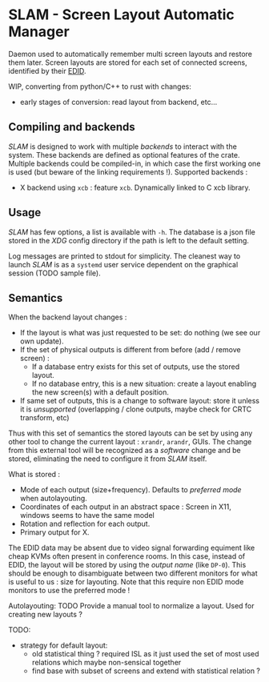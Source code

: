 SLAM - Screen Layout Automatic Manager
======================================

Daemon used to automatically remember multi screen layouts and restore them later.
Screen layouts are stored for each set of connected screens, identified by their [EDID](https://en.wikipedia.org/wiki/Extended_Display_Identification_Data).

WIP, converting from python/C++ to rust with changes:
- early stages of conversion: read layout from backend, etc...

Compiling and backends
----------------------

_SLAM_ is designed to work with multiple _backends_ to interact with the system.
These backends are defined as optional features of the crate.
Multiple backends could be compiled-in, in which case the first working one is used (but beware of the linking requirements !).
Supported backends :
* X backend using `xcb` : feature `xcb`. Dynamically linked to C xcb library.

Usage
-----

_SLAM_ has few options, a list is available with `-h`.
The database is a json file stored in the _XDG_ config directory if the path is left to the default setting.

Log messages are printed to stdout for simplicity.
The cleanest way to launch _SLAM_ is as a `systemd` user service dependent on the graphical session (TODO sample file).

Semantics
---------

When the backend layout changes :
* If the layout is what was just requested to be set: do nothing (we see our own update).
* If the set of physical outputs is different from before (add / remove screen) :
    * If a database entry exists for this set of outputs, use the stored layout.
    * If no database entry, this is a new situation: create a layout enabling the new screen(s) with a default position.
* If same set of outputs, this is a change to software layout: store it unless it is _unsupported_ (overlapping / clone outputs, maybe check for CRTC transform, etc)

Thus with this set of semantics the stored layouts can be set by using any other tool to change the current layout : `xrandr`, `arandr`, GUIs.
The change from this external tool will be recognized as a _software_ change and be stored, eliminating the need to configure it from _SLAM_ itself.

What is stored :
* Mode of each output (size+frequency). Defaults to _preferred mode_ when autolayouting.
* Coordinates of each output in an abstract space : Screen in X11, windows seems to have the same model
* Rotation and reflection for each output.
* Primary output for X.

The EDID data may be absent due to video signal forwarding equiment like cheap KVMs often present in conference rooms.
In this case, instead of EDID, the layout will be stored by using the _output name_ (like `DP-0`).
This should be enough to disambiguate between two different monitors for what is useful to us : size for layouting.
Note that this require non EDID mode monitors to use the preferred mode !

Autolayouting:
TODO
Provide a manual tool to normalize a layout.
Used for creating new layouts ?

TODO:
* strategy for default layout:
    * old statistical thing ? required ISL as it just used the set of most used relations which maybe non-sensical together
    * find base with subset of screens and extend with statistical relation ?
    
